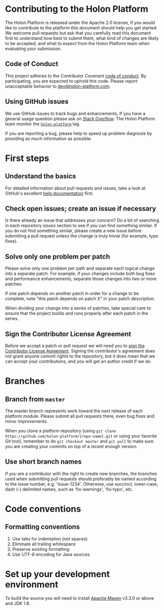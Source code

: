 # Contributing to the Holon Platform

The Holon Platform is released under the Apache 2.0 license, if you would like to contribute to the platform this document should help you 
get started.
We welcome pull requests but ask that you carefully read this document first to understand how best to submit them, what kind of changes are 
likely to be accepted, and what to expect from the Holon Platform team when evaluating your submission.

## Code of Conduct
This project adheres to the Contributor Covenant [code of conduct](CODE_OF_CONDUCT.md).
By participating, you are expected to uphold this code. Please report unacceptable behavior to dev@holon-platform.com.

## Using GitHub issues
We use GitHub issues to track bugs and enhancements. If you have a general usage question please ask on [Stack Overflow](http://stackoverflow.com). 
The Holon Platform team monitor the [`holon-platform`](http://stackoverflow.com/tags/holon-platform) tag.

If you are reporting a bug, please help to speed up problem diagnosis by providing as much information as possible. 

# First steps

## Understand the basics

For detailed information about pull requests and issues, take a look at GitHub's
excellent [help documentation](https://help.github.com/categories/collaborating-with-issues-and-pull-requests) first.

## Check open issues; create an issue if necessary

Is there already an issue that addresses your concern? Do a bit of searching in each repository _issues_ section to see if you can find something similar. If you do not find something similar, please create a new issue before submitting a pull request unless the change is truly trivial (for example, typo fixes).

## Solve only one problem per patch

Please solve only one problem per path and separate each logical change into a separate patch.
For example, if your changes include both bug fixes and performance enhancements, separate those changes into two or more patches.

If one patch depends on another patch in order for a change to be complete, note "this patch depends on patch X" in your patch description.

When dividing your change into a series of patches, take special care to ensure that the project builds and runs properly after each patch in the series.

## Sign the Contributor License Agreement

Before we accept a patch or pull request we will need you to [sign the Contributor License Agreement](https://holon-platform.com/cla/sign).
Signing the contributor's agreement does not grant anyone commit rights to the repository, but it does mean that we can accept your 
contributions, and you will get an author credit if we do.

# Branches

## Branch from `master`

The master branch represents work toward the next release of each platform module. Please submit all pull requests there, even bug fixes and minor improvements.

When you clone a platform repository (using `git clone https://github.com/holon-platform/{repo-name}.git` or using your favorite Git tool), remember to do `git checkout master` and `git pull` to make sure you are creating your commits on top of a recent enough version.

## Use short branch names

If you are a contributor with the right to create new branches, the branches used when submitting pull requests should preferably be named
according to the issue number, e.g. 'issue-1234'. Otherwise, use succinct, lower-case, dash (-) delimited names, such as 'fix-warnings', 'fix-typo', etc.

# Code conventions

## Formatting conventions

1. Use tabs for indentation (not spaces)
1. Eliminate all trailing whitespace 
1. Preserve existing formatting
1. Use UTF-8 encoding for Java sources

# Set up your development environment

To build the source you will need to install [Apache Maven](http://maven.apache.org) v3.3.0 or above and JDK 1.8.
